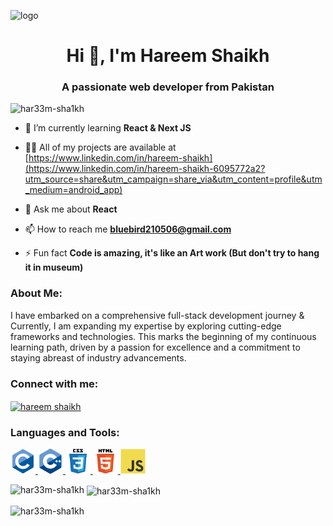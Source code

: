 ![logo](https://github.com/Har33m-Sha1kh/Har33m-Sha1kh/blob/main/githubBanner.png)
<h1 align="center">Hi 👋, I'm Hareem Shaikh</h1>
<h3 align="center">A passionate web developer from Pakistan</h3>

<p align="left"> <img src="https://komarev.com/ghpvc/?username=har33m-sha1kh&label=Profile%20views&color=0e75b6&style=flat" alt="har33m-sha1kh" /> </p>

- 🌱 I’m currently learning **React & Next JS**

- 👨‍💻 All of my projects are available at [https://www.linkedin.com/in/hareem-shaikh](https://www.linkedin.com/in/hareem-shaikh-6095772a2?utm_source=share&utm_campaign=share_via&utm_content=profile&utm_medium=android_app)

- 💬 Ask me about **React**

- 📫 How to reach me **bluebird210506@gmail.com**

- ⚡ Fun fact **Code is amazing, it's like an Art work (But don't try to hang it in museum)**

<h3 align="left">About Me:</h3>
  <p>I have embarked on a comprehensive full-stack development journey & Currently, I am expanding my expertise by exploring cutting-edge frameworks and technologies. This marks the beginning of my continuous learning path, driven by a passion for excellence and a commitment to staying abreast of industry advancements.</p>

<h3 align="left">Connect with me:</h3>
<p align="left">
<a href="https://www.linkedin.com/in/hareem-shaikh-6095772a2?utm_source=share&utm_campaign=share_via&utm_content=profile&utm_medium=android_app" target="blank"><img align="center" src="https://raw.githubusercontent.com/rahuldkjain/github-profile-readme-generator/master/src/images/icons/Social/linked-in-alt.svg" alt="hareem shaikh" height="30" width="40" /></a>
</p>

<h3 align="left">Languages and Tools:</h3>
<p align="left"> <a href="https://www.cprogramming.com/" target="_blank" rel="noreferrer"> <img src="https://raw.githubusercontent.com/devicons/devicon/master/icons/c/c-original.svg" alt="c" width="40" height="40"/> </a> <a href="https://www.w3schools.com/cpp/" target="_blank" rel="noreferrer"> <img src="https://raw.githubusercontent.com/devicons/devicon/master/icons/cplusplus/cplusplus-original.svg" alt="cplusplus" width="40" height="40"/> </a> <a href="https://www.w3schools.com/css/" target="_blank" rel="noreferrer"> <img src="https://raw.githubusercontent.com/devicons/devicon/master/icons/css3/css3-original-wordmark.svg" alt="css3" width="40" height="40"/> </a> <a href="https://www.w3.org/html/" target="_blank" rel="noreferrer"> <img src="https://raw.githubusercontent.com/devicons/devicon/master/icons/html5/html5-original-wordmark.svg" alt="html5" width="40" height="40"/> </a> <a href="https://developer.mozilla.org/en-US/docs/Web/JavaScript" target="_blank" rel="noreferrer"> <img src="https://raw.githubusercontent.com/devicons/devicon/master/icons/javascript/javascript-original.svg" alt="javascript" width="40" height="40"/> </a> </p>

<p><img align="left" src="https://github-readme-stats.vercel.app/api/top-langs?username=har33m-sha1kh&show_icons=true&locale=en&layout=compact" alt="har33m-sha1kh" /></p>

<p>&nbsp;<img align="center" src="https://github-readme-stats.vercel.app/api?username=har33m-sha1kh&show_icons=true&locale=en" alt="har33m-sha1kh" /></p>

<p><img align="center" src="https://github-readme-streak-stats.herokuapp.com/?user=har33m-sha1kh&" alt="har33m-sha1kh" /></p>
